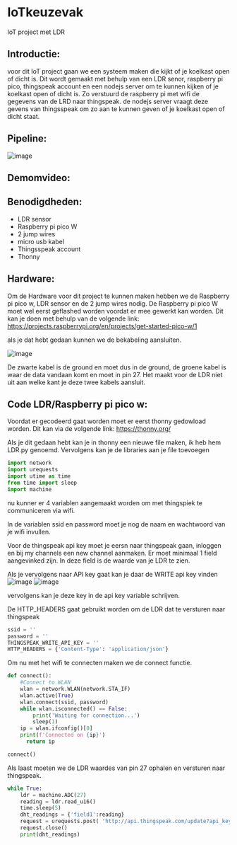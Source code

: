# IoTkeuzevak
 IoT project met LDR

## Introductie:

 voor dit IoT project gaan we een systeem maken die kijkt of je koelkast open of dicht is.
 Dit wordt gemaakt met behulp van een LDR senor, raspberry pi pico, thingspeak account en een nodejs server om 
 te kunnen kijken of je koelkast open of dicht is.
Zo verstuurd de raspberry pi met wifi de gegevens van de LRD naar thingspeak. de nodejs server vraagt deze gevens van thingsspeak 
om zo aan te kunnen geven of je koelkast open of dicht staat.
 
## Pipeline:
![image](https://user-images.githubusercontent.com/115473282/232488705-e226af8a-86a3-4c4a-a2ea-f666278bd9f5.png)


## Demomvideo:


## Benodigdheden:
- LDR sensor
- Raspberry pi pico W
- 2 jump wires
- micro usb kabel
- Thingsspeak account
- Thonny

## Hardware:
Om de Hardware voor dit project te kunnen maken hebben we de Raspberry pi pico w, LDR sensor en de 2 jump wires nodig.
De Raspberry pi pico W moet wel eerst geflashed worden voordat er mee gewerkt kan worden. Dit kan je doen met behulp van de volgende link: https://projects.raspberrypi.org/en/projects/get-started-pico-w/1

als je dat hebt gedaan kunnen we de bekabeling aansluiten.

![image](https://user-images.githubusercontent.com/115473282/232494034-e0017f7c-e127-4d10-9462-6dbddb1bfc87.png)

De zwarte kabel is de ground en moet dus in de ground, de groene kabel is waar de data vandaan komt en moet in pin 27. 
Het maakt voor de LDR niet uit aan welke kant je deze twee kabels aansluit.


## Code LDR/Raspberry pi pico w:

Voordat er gecodeerd gaat worden moet er eerst thonny gedowload worden. 
Dit kan via de volgende link: https://thonny.org/

Als je dit gedaan hebt kan je in thonny een nieuwe file maken, ik heb hem LDR.py genoemd.
Vervolgens kan je de libraries aan je file toevoegen 
```py
import network
import urequests
import utime as time
from time import sleep
import machine
```

nu kunner er 4 variablen aangemaakt worden om met thingspiek te communiceren via wifi.

In de variablen ssid en password moet je nog de naam en wachtwoord van je wifi invullen.

Voor de thingspeak api key moet je eersn naar thingspeak gaan, inloggen en bij my channels een new channel aanmaken.
Er moet minimaal 1 field aangevinked zijn. In deze field is de waarde van je LDR te zien.

Als je vervolgens naar API key gaat kan je daar de WRITE api key vinden
![image](https://user-images.githubusercontent.com/115473282/232504049-59c6ba5f-8fd9-4409-9711-ff7ab392c67f.png)
![image](https://user-images.githubusercontent.com/115473282/232504081-642c3b41-3d75-478a-8406-5167d3773507.png)

vervolgens kan je deze key in de api key variable schrijven.

De HTTP_HEADERS gaat gebruikt worden om de LDR dat te versturen naar thingspeak

```py
ssid = ''
password = ''
THINGSPEAK_WRITE_API_KEY = ''
HTTP_HEADERS = {'Content-Type': 'application/json'} 
```


Om nu met het wifi te connecten maken we de connect functie.

```py
def connect():
    #Connect to WLAN
    wlan = network.WLAN(network.STA_IF)
    wlan.active(True)
    wlan.connect(ssid, password)
    while wlan.isconnected() == False:
        print('Waiting for connection...')
        sleep(1)
    ip = wlan.ifconfig()[0]
    print(f'Connected on {ip}')
      return ip

connect()
```

Als laast moeten we de LDR waardes van pin 27 ophalen en versturen naar thingspeak.

```py
while True:
    ldr = machine.ADC(27) 
    reading = ldr.read_u16()
    time.sleep(5) 
    dht_readings = {'field1':reading} 
    request = urequests.post( 'http://api.thingspeak.com/update?api_key=' + THINGSPEAK_WRITE_API_KEY, json = dht_readings, headers = HTTP_HEADERS )  
    request.close() 
    print(dht_readings) 
```